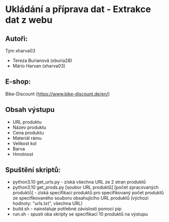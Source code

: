# Ukládání a příprava dat - Extrakce dat z webu
## Autoři:
Tým xharva03
* Tereza Burianová (xburia28)
* Mário Harvan (xharva03)

## E-shop:
Bike-Discount (https://www.bike-discount.de/en/)

## Obsah výstupu
* URL produktu
* Název produktu
* Cena produktu
* Materiál rámu
* Velikost kol
* Barva
* Hmotnost

## Spuštění skriptů:
* python3.10 get_urls.py - získá všechna URL ze 2 stran produktů
* python3.10 get_prods.py [soubor URL produktů] [počet zpracovaných produktů] - získá specifikaci produktů pro specifikovaný počet produktů ze specifikovaného souboru obsahujícího URL produktů (výchozí hodnoty: "urls.txt", všechna URL)
* build.sh - nainstaluje potřebné závislosti pomocí pip
* run.sh - spustí oba skripty se specifikací 10 produktů na výstupu
